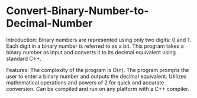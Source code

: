 # Convert-Binary-Number-to-Decimal-Number

Introduction:
Binary numbers are represented using only two digits: 0 and 1. Each digit in a binary number is referred to as a bit. This program takes a binary number as input and converts it to its decimal equivalent using standard C++.

Features:
The complexity of the program is O(n).
The program prompts the user to enter a binary number and outputs the decimal equivalent.
Utilizes mathematical operations and powers of 2 for quick and accurate conversion.
Can be compiled and run on any platform with a C++ compiler.
